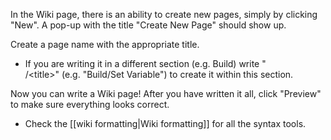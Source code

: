 In the Wiki page, there is an ability to create new pages, simply by clicking "New". A pop-up with the title "Create New Page" should show up.

Create a page name with the appropriate title.
- If you are writing it in a different section (e.g. Build) write "<section>/\<title>" (e.g. "Build/Set Variable") to create it within this section.

Now you can write a Wiki page! After you have written it all, click "Preview" to make sure everything looks correct. 
- Check the [[wiki formatting|Wiki formatting]] for all the syntax tools.
